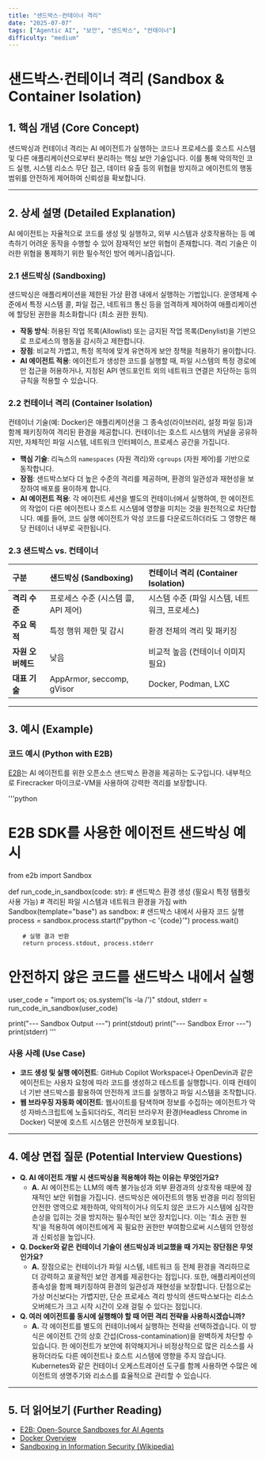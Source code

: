 ```yaml
---
title: "샌드박스·컨테이너 격리"
date: "2025-07-07"
tags: ["Agentic AI", "보안", "샌드박스", "컨테이너"]
difficulty: "medium"
---
```


# 샌드박스·컨테이너 격리 (Sandbox & Container Isolation)

## 1. 핵심 개념 (Core Concept)

샌드박싱과 컨테이너 격리는 AI 에이전트가 실행하는 코드나 프로세스를 호스트 시스템 및 다른 애플리케이션으로부터 분리하는 핵심 보안 기술입니다. 이를 통해 악의적인 코드 실행, 시스템 리소스 무단 접근, 데이터 유출 등의 위협을 방지하고 에이전트의 행동 범위를 안전하게 제어하여 신뢰성을 확보합니다.

---

## 2. 상세 설명 (Detailed Explanation)

AI 에이전트는 자율적으로 코드를 생성 및 실행하고, 외부 시스템과 상호작용하는 등 예측하기 어려운 동작을 수행할 수 있어 잠재적인 보안 위협이 존재합니다. 격리 기술은 이러한 위협을 통제하기 위한 필수적인 방어 메커니즘입니다.

### 2.1 샌드박싱 (Sandboxing)

샌드박싱은 애플리케이션을 제한된 가상 환경 내에서 실행하는 기법입니다. 운영체제 수준에서 특정 시스템 콜, 파일 접근, 네트워크 통신 등을 엄격하게 제어하여 애플리케이션에 할당된 권한을 최소화합니다 (최소 권한 원칙).

*   **작동 방식**: 허용된 작업 목록(Allowlist) 또는 금지된 작업 목록(Denylist)을 기반으로 프로세스의 행동을 감시하고 제한합니다.
*   **장점**: 비교적 가볍고, 특정 목적에 맞게 유연하게 보안 정책을 적용하기 용이합니다.
*   **AI 에이전트 적용**: 에이전트가 생성한 코드를 실행할 때, 파일 시스템의 특정 경로에만 접근을 허용하거나, 지정된 API 엔드포인트 외의 네트워크 연결은 차단하는 등의 규칙을 적용할 수 있습니다.

### 2.2 컨테이너 격리 (Container Isolation)

컨테이너 기술(예: Docker)은 애플리케이션을 그 종속성(라이브러리, 설정 파일 등)과 함께 패키징하여 격리된 환경을 제공합니다. 컨테이너는 호스트 시스템의 커널을 공유하지만, 자체적인 파일 시스템, 네트워크 인터페이스, 프로세스 공간을 가집니다.

*   **핵심 기술**: 리눅스의 `namespaces` (자원 격리)와 `cgroups` (자원 제어)를 기반으로 동작합니다.
*   **장점**: 샌드박스보다 더 높은 수준의 격리를 제공하며, 환경의 일관성과 재현성을 보장하여 배포를 용이하게 합니다.
*   **AI 에이전트 적용**: 각 에이전트 세션을 별도의 컨테이너에서 실행하여, 한 에이전트의 작업이 다른 에이전트나 호스트 시스템에 영향을 미치는 것을 원천적으로 차단합니다. 예를 들어, 코드 실행 에이전트가 악성 코드를 다운로드하더라도 그 영향은 해당 컨테이너 내부로 국한됩니다.

### 2.3 샌드박스 vs. 컨테이너

| 구분 | 샌드박싱 (Sandboxing) | 컨테이너 격리 (Container Isolation) |
| :--- | :--- | :--- |
| **격리 수준** | 프로세스 수준 (시스템 콜, API 제어) | 시스템 수준 (파일 시스템, 네트워크, 프로세스) |
| **주요 목적** | 특정 행위 제한 및 감시 | 환경 전체의 격리 및 패키징 |
| **자원 오버헤드** | 낮음 | 비교적 높음 (컨테이너 이미지 필요) |
| **대표 기술** | AppArmor, seccomp, gVisor | Docker, Podman, LXC |

---

## 3. 예시 (Example)

### 코드 예시 (Python with E2B)

[E2B](https://e2b.dev/)는 AI 에이전트를 위한 오픈소스 샌드박스 환경을 제공하는 도구입니다. 내부적으로 Firecracker 마이크로-VM을 사용하여 강력한 격리를 보장합니다.

'''python
# E2B SDK를 사용한 에이전트 샌드박싱 예시
from e2b import Sandbox

def run_code_in_sandbox(code: str):
    # 샌드박스 환경 생성 (필요시 특정 템플릿 사용 가능)
    # 격리된 파일 시스템과 네트워크 환경을 가짐
    with Sandbox(template="base") as sandbox:
        # 샌드박스 내에서 사용자 코드 실행
        process = sandbox.process.start(f"python -c '{code}'")
        process.wait()

        # 실행 결과 반환
        return process.stdout, process.stderr

# 안전하지 않은 코드를 샌드박스 내에서 실행
user_code = "import os; os.system('ls -la /')"
stdout, stderr = run_code_in_sandbox(user_code)

print("--- Sandbox Output ---")
print(stdout)
print("--- Sandbox Error ---")
print(stderr)
'''

### 사용 사례 (Use Case)

*   **코드 생성 및 실행 에이전트**: GitHub Copilot Workspace나 OpenDevin과 같은 에이전트는 사용자 요청에 따라 코드를 생성하고 테스트를 실행합니다. 이때 컨테이너 기반 샌드박스를 활용하여 안전하게 코드를 실행하고 파일 시스템을 조작합니다.
*   **웹 브라우징 자동화 에이전트**: 웹사이트를 탐색하며 정보를 수집하는 에이전트가 악성 자바스크립트에 노출되더라도, 격리된 브라우저 환경(Headless Chrome in Docker) 덕분에 호스트 시스템은 안전하게 보호됩니다.

---

## 4. 예상 면접 질문 (Potential Interview Questions)

*   **Q. AI 에이전트 개발 시 샌드박싱을 적용해야 하는 이유는 무엇인가요?**
    *   **A.** AI 에이전트는 LLM의 예측 불가능성과 외부 환경과의 상호작용 때문에 잠재적인 보안 위협을 가집니다. 샌드박싱은 에이전트의 행동 반경을 미리 정의된 안전한 영역으로 제한하여, 악의적이거나 의도치 않은 코드가 시스템에 심각한 손상을 입히는 것을 방지하는 필수적인 보안 장치입니다. 이는 '최소 권한 원칙'을 적용하여 에이전트에게 꼭 필요한 권한만 부여함으로써 시스템의 안정성과 신뢰성을 높입니다.
*   **Q. Docker와 같은 컨테이너 기술이 샌드박싱과 비교했을 때 가지는 장단점은 무엇인가요?**
    *   **A.** 장점으로는 컨테이너가 파일 시스템, 네트워크 등 전체 환경을 격리하므로 더 강력하고 포괄적인 보안 경계를 제공한다는 점입니다. 또한, 애플리케이션의 종속성을 함께 패키징하여 환경의 일관성과 재현성을 보장합니다. 단점으로는 가상 머신보다는 가볍지만, 단순 프로세스 격리 방식의 샌드박스보다는 리소스 오버헤드가 크고 시작 시간이 오래 걸릴 수 있다는 점입니다.
*   **Q. 여러 에이전트를 동시에 실행해야 할 때 어떤 격리 전략을 사용하시겠습니까?**
    *   **A.** 각 에이전트를 별도의 컨테이너에서 실행하는 전략을 선택하겠습니다. 이 방식은 에이전트 간의 상호 간섭(Cross-contamination)을 완벽하게 차단할 수 있습니다. 한 에이전트가 보안에 취약해지거나 비정상적으로 많은 리소스를 사용하더라도 다른 에이전트나 호스트 시스템에 영향을 주지 않습니다. Kubernetes와 같은 컨테이너 오케스트레이션 도구를 함께 사용하면 수많은 에이전트의 생명주기와 리소스를 효율적으로 관리할 수 있습니다.

---

## 5. 더 읽어보기 (Further Reading)

*   [E2B: Open-Source Sandboxes for AI Agents](https://e2b.dev/docs)
*   [Docker Overview](https://docs.docker.com/get-started/overview/)
*   [Sandboxing in Information Security (Wikipedia)](https://en.wikipedia.org/wiki/Sandbox_(computer_security))